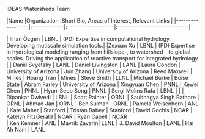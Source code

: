 IDEAS-Watersheds Team

|Name         |Organization        |Short Bio, Areas of Interest, Relevant Links | 
|------------------|:-------------|:-------------------|:-----------------------------|

| Ilhan Özgen	| LBNL | (PD) Expertise in computational hydrology. Developing mutiscale simulation tools.|
|Zexuan Xu	| LBNL | (PD) Expertise in hydrological modeling ranging from hillslope-, to watershed-, to global scales. Driving the application of reactive transport for integrated hydrology |
| Daniil Svyatsky	| LANL
| Daniel Livingston	| LANL
| Laura Condon	| University of Arizona
| Jun Zhang	| University of Arizona
| Reed Maxwell	| Mines
| Hoang Tran	| Mines
| Steve Smith	| LLNL
| Michael Burke	| Boise State 
| Abram Farley | University of Arizona
| Xingyuan Chen	| PNNL
| Kewei Chen	| PNNL
| Hyun-Seob Song 	| PNNL
| Sergi Molins Rafa	| LBNL
| 
| 
| Dipankar Dwivedi	| LBNL
| Scott Painter	| ORNL
| Saubhagya Singh Rathore | ORNL
| Ahmad Jan	| ORNL
| Ben Sulman	| ORNL
| Pamela Weisenhorn	| ANL
| Kate Maher	| Stanford
| Tristan Babey	| Stanford
| David Gochis	| NCAR
| Katelyn FitzGerald	| NCAR
| Ryan Cabell	| NCAR	
| Ken Kemner	| ANL
| Mavrik Zavarin| LLNL
| J. David Moulton	| LANL
| Hai Ah Nam	| LANL
	
